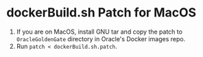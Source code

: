 # dockerBuild.sh Patch for MacOS

1. If you are on MacOS, install GNU tar and copy the patch to `OracleGoldenGate` directory in Oracle's Docker images repo.
2. Run `patch < dockerBuild.sh.patch`.